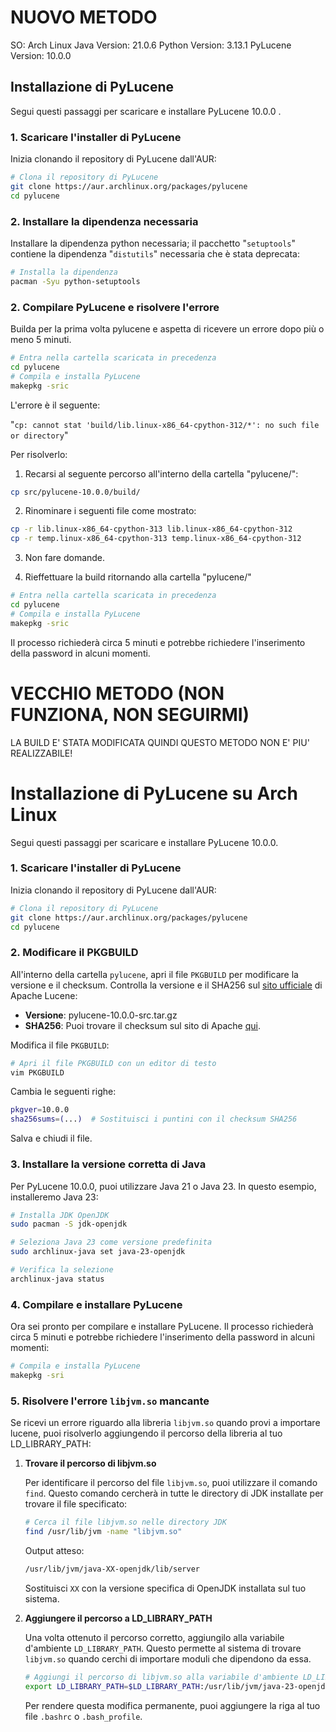 # NUOVO METODO

SO: Arch Linux
Java Version: 21.0.6
Python Version: 3.13.1
PyLucene Version: 10.0.0

## Installazione di PyLucene

Segui questi passaggi per scaricare e installare PyLucene 10.0.0 .

### **1. Scaricare l'installer di PyLucene**

Inizia clonando il repository di PyLucene dall'AUR:

```bash
# Clona il repository di PyLucene
git clone https://aur.archlinux.org/packages/pylucene
cd pylucene
```

### **2. Installare la dipendenza necessaria**

Installare la dipendenza python necessaria; il pacchetto "`setuptools`" contiene la dipendenza "`distutils`" necessaria che è stata deprecata:

```bash
# Installa la dipendenza
pacman -Syu python-setuptools
```

### **2. Compilare PyLucene e risolvere l'errore**

Builda per la prima volta pylucene e aspetta di ricevere un errore dopo più o meno 5 minuti.

```bash
# Entra nella cartella scaricata in precedenza
cd pylucene
# Compila e installa PyLucene
makepkg -sric
```

L'errore è il seguente:

"`cp: cannot stat 'build/lib.linux-x86_64-cpython-312/*': no such file or directory`"

Per risolverlo:

1) Recarsi al seguente percorso all'interno della cartella "pylucene/":

```bash
cp src/pylucene-10.0.0/build/
```

2) Rinominare i seguenti file come mostrato:

```bash
cp -r lib.linux-x86_64-cpython-313 lib.linux-x86_64-cpython-312
cp -r temp.linux-x86_64-cpython-313 temp.linux-x86_64-cpython-312
```

3) Non fare domande.

4) Rieffettuare la build ritornando alla cartella "pylucene/"

```bash
# Entra nella cartella scaricata in precedenza
cd pylucene
# Compila e installa PyLucene
makepkg -sric
```

Il processo richiederà circa 5 minuti e potrebbe richiedere l'inserimento della password in alcuni momenti.




















# VECCHIO METODO (NON FUNZIONA, NON SEGUIRMI)

LA BUILD E' STATA MODIFICATA QUINDI QUESTO METODO NON E' PIU' REALIZZABILE!

# Installazione di PyLucene su Arch Linux

Segui questi passaggi per scaricare e installare PyLucene 10.0.0.

### **1. Scaricare l'installer di PyLucene**

Inizia clonando il repository di PyLucene dall'AUR:

```bash
# Clona il repository di PyLucene
git clone https://aur.archlinux.org/packages/pylucene
cd pylucene
```

### **2. Modificare il PKGBUILD**

All'interno della cartella `pylucene`, apri il file `PKGBUILD` per modificare la versione e il checksum. Controlla la versione e il SHA256 sul [sito ufficiale](https://dlcdn.apache.org/lucene/pylucene/) di Apache Lucene:

- **Versione**: pylucene-10.0.0-src.tar.gz
- **SHA256**: Puoi trovare il checksum sul sito di Apache [qui](https://dlcdn.apache.org/lucene/pylucene/pylucene-10.0.0-src.tar.gz.sha256).

Modifica il file `PKGBUILD`:

```bash
# Apri il file PKGBUILD con un editor di testo
vim PKGBUILD
```

Cambia le seguenti righe:

```bash
pkgver=10.0.0
sha256sums=(...)  # Sostituisci i puntini con il checksum SHA256
```

Salva e chiudi il file.

### **3. Installare la versione corretta di Java**

Per PyLucene 10.0.0, puoi utilizzare Java 21 o Java 23. In questo esempio, installeremo Java 23:

```bash
# Installa JDK OpenJDK
sudo pacman -S jdk-openjdk

# Seleziona Java 23 come versione predefinita
sudo archlinux-java set java-23-openjdk

# Verifica la selezione
archlinux-java status
```

### **4. Compilare e installare PyLucene**

Ora sei pronto per compilare e installare PyLucene. Il processo richiederà circa 5 minuti e potrebbe richiedere l'inserimento della password in alcuni momenti:

```bash
# Compila e installa PyLucene
makepkg -sri
```

### **5. Risolvere l'errore `libjvm.so` mancante**

Se ricevi un errore riguardo alla libreria `libjvm.so` quando provi a importare lucene, puoi risolverlo aggiungendo il percorso della libreria al tuo LD_LIBRARY_PATH:

1. **Trovare il percorso di libjvm.so**

    Per identificare il percorso del file `libjvm.so`, puoi utilizzare il comando `find`. Questo comando cercherà in tutte le directory di JDK installate per trovare il file specificato:

    ```bash
    # Cerca il file libjvm.so nelle directory JDK
    find /usr/lib/jvm -name "libjvm.so"
    ```

    Output atteso:

    ```bash
    /usr/lib/jvm/java-XX-openjdk/lib/server
    ```

    Sostituisci `XX` con la versione specifica di OpenJDK installata sul tuo sistema.

2. **Aggiungere il percorso a LD_LIBRARY_PATH**

    Una volta ottenuto il percorso corretto, aggiungilo alla variabile d'ambiente `LD_LIBRARY_PATH`. Questo permette al sistema di trovare `libjvm.so` quando cerchi di importare moduli che dipendono da essa.

    ```bash
    # Aggiungi il percorso di libjvm.so alla variabile d'ambiente LD_LIBRARY_PATH
    export LD_LIBRARY_PATH=$LD_LIBRARY_PATH:/usr/lib/jvm/java-23-openjdk/lib/server
    ```

    Per rendere questa modifica permanente, puoi aggiungere la riga al tuo file `.bashrc` o `.bash_profile`.